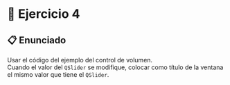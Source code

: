 # 🧪 Ejercicio 4

## 📋 Enunciado

Usar el código del ejemplo del control de volumen.  
Cuando el valor del `QSlider` se modifique, colocar como título de la ventana el mismo valor que tiene el `QSlider`.  
